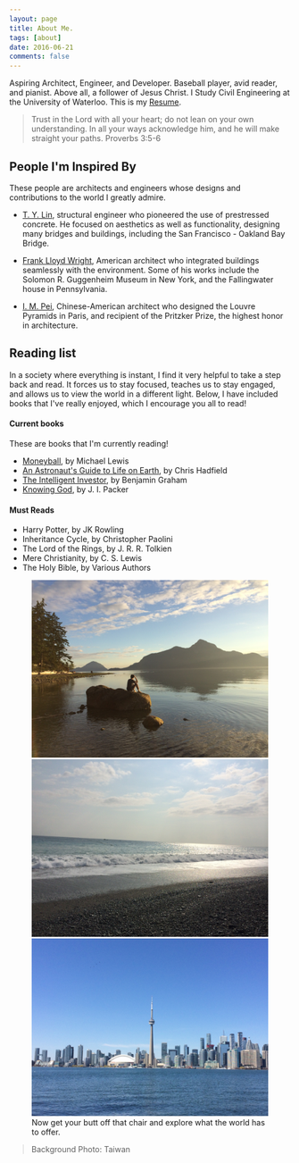 ```yaml
---
layout: page
title: About Me.
tags: [about]
date: 2016-06-21
comments: false
---
```


Aspiring Architect, Engineer, and Developer. Baseball player, avid reader, and pianist. Above all, a follower of Jesus Christ.
I Study Civil Engineering at the University of Waterloo. This is my <a href="/assets/img/About/Resume.pdf">Resume</a>.

> Trust in the Lord with all your heart; do not lean on your own understanding. In all your ways acknowledge him, and he will make straight your paths. Proverbs 3:5-6

## People I'm Inspired By
These people are architects and engineers whose designs and contributions to the world I greatly admire.

* [T. Y. Lin](https://en.wikipedia.org/wiki/Tung-Yen_Lin), structural engineer who pioneered the use of prestressed concrete. He focused on aesthetics as well as functionality, designing many bridges and buildings, including the San Francisco - Oakland Bay Bridge.

* [Frank Lloyd Wright](https://en.wikipedia.org/wiki/Frank_Lloyd_Wright), American architect who integrated buildings seamlessly with the environment. Some of his works include the Solomon R. Guggenheim Museum in New York, and the Fallingwater house in Pennsylvania.

* [I. M. Pei](https://en.wikipedia.org/wiki/I._M._Pei), Chinese-American architect who designed the Louvre Pyramids in Paris, and recipient of the Pritzker Prize, the highest honor in architecture.

## Reading list
In a society where everything is instant, I find it very helpful to take a step back and read. It forces us to stay focused, teaches us to stay engaged, and allows us to view the world in a different light. Below, I have included books that I've really enjoyed, which I encourage you all to read!
#### Current books
These are books that I'm currently reading!

* [Moneyball](https://www.amazon.ca/Moneyball-Art-Winning-Unfair-Game/dp/0393324818), by Michael Lewis
* [An Astronaut's Guide to Life on Earth](https://www.amazon.ca/Astronauts-Guide-Life-Earth/dp/0345812719/ref=sr_1_sc_1?s=books&ie=UTF8&qid=1498343319&sr=1-1-spell&keywords=astronauts+giuda+to+life+on+earth), by Chris Hadfield
* [The Intelligent Investor](https://www.amazon.ca/Intelligent-Investor-Definitive-Value-Investing/dp/0060555661/ref=sr_1_1?s=books&ie=UTF8&qid=1498343414&sr=1-1&keywords=intelligent+investor), by Benjamin Graham
* [Knowing God](https://www.amazon.ca/Knowing-God-J-I-Packer/dp/083081650X/ref=sr_1_1?s=books&ie=UTF8&qid=1498357678&sr=1-1&keywords=knowing+god), by J. I. Packer

#### Must Reads

* Harry Potter, by JK Rowling
* Inheritance Cycle, by Christopher Paolini
* The Lord of the Rings, by J. R. R. Tolkien
* Mere Christianity, by C. S. Lewis
* The Holy Bible, by Various Authors

<figure class="third">
	<img src="/assets/img/About/IMG_1767.JPG">
	<img src="/assets/img/About/IMG_0265.JPG">
	<img src="/assets/img/About/IMG_2371.JPG">
	<figcaption>Now get your butt off that chair and explore what the world has to offer.</figcaption>
</figure>

> Background Photo: Taiwan

